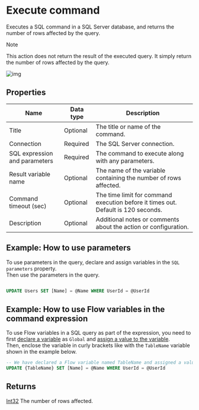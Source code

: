 # Execute command

Executes a SQL command in a SQL Server database, and returns the number of rows affected by the query.

> [!NOTE]
> This action does not return the result of the executed query. It simply return the number of rows affected by the query.


![img](https://profitbasedocs.blob.core.windows.net/flowimages/execute-command.png)



## Properties

| Name         | Data type       | Description                                       |
|--------------|-----------------|---------------------------------------------------|
| Title           |  Optional | The title or name of the command.        |
| Connection         | Required   | The SQL Server connection. |
|SQL expression and parameters   | Required      | The command to execute along with any parameters. |
| Result variable name | Optional  | The name of the variable containing the number of rows affected.  |
|Command timeout (sec) | Optional | The time limit for command execution before it times out. Default is 120 seconds.  |
| Description   | Optional | Additional notes or comments about the action or configuration. |

## Example: How to use parameters

To use parameters in the query, declare and assign variables in the `SQL parameters` property.  
Then use the parameters in the query.

```sql

UPDATE Users SET [Name] = @Name WHERE UserId = @UserId

```

## Example: How to use Flow variables in the command expression

To use Flow variables in a SQL query as part of the expression, you need to first [declare a variable](../built-in/declare-variable.md) as `Global` and [assign a value to the variable](../built-in/set-variable.md).  
Then, enclose the variable in curly brackets like with the `TableName` variable shown in the example below.

```sql
-- We have declared a Flow variable named TableName and assigned a value to it in a previous action.
UPDATE {TableName} SET [Name] = @Name WHERE UserId = @UserId
```

## Returns

[Int32](https://learn.microsoft.com/en-us/dotnet/api/system.int32) The number of rows affected.
